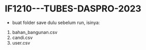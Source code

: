 # IF1210---TUBES-DASPRO-2023

- buat folder save dulu sebelum run, isinya:
1. bahan_bangunan.csv
2. candi.csv
3. user.csv